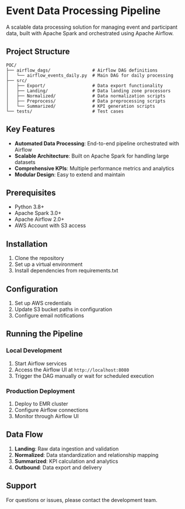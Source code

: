# Event Data Processing Pipeline

A scalable data processing solution for managing event and participant data, built with Apache Spark and orchestrated using Apache Airflow.

## Project Structure

```
POC/
├── airflow_dags/                # Airflow DAG definitions
│   └── airflow_events_daily.py  # Main DAG for daily processing
├── src/
│   ├── Export/                  # Data export functionality
│   ├── Landing/                 # Data landing zone processors
│   ├── Normalized/              # Data normalization scripts
│   ├── Preprocess/              # Data preprocessing scripts
│   └── Summarized/              # KPI generation scripts
└── tests/                       # Test cases
```

## Key Features

- **Automated Data Processing**: End-to-end pipeline orchestrated with Airflow
- **Scalable Architecture**: Built on Apache Spark for handling large datasets
- **Comprehensive KPIs**: Multiple performance metrics and analytics
- **Modular Design**: Easy to extend and maintain

## Prerequisites

- Python 3.8+
- Apache Spark 3.0+
- Apache Airflow 2.0+
- AWS Account with S3 access

## Installation

1. Clone the repository
2. Set up a virtual environment
3. Install dependencies from requirements.txt

## Configuration

1. Set up AWS credentials
2. Update S3 bucket paths in configuration
3. Configure email notifications

## Running the Pipeline

### Local Development
1. Start Airflow services
2. Access the Airflow UI at `http://localhost:8080`
3. Trigger the DAG manually or wait for scheduled execution

### Production Deployment
1. Deploy to EMR cluster
2. Configure Airflow connections
3. Monitor through Airflow UI

## Data Flow

1. **Landing**: Raw data ingestion and validation
2. **Normalized**: Data standardization and relationship mapping
3. **Summarized**: KPI calculation and analytics
4. **Outbound**: Data export and delivery

## Support

For questions or issues, please contact the development team.
